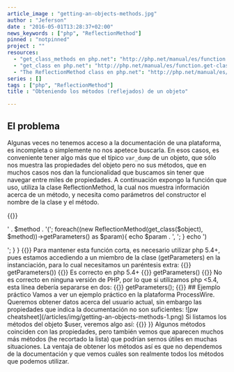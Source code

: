 ```yaml
---
article_image : "getting-an-objects-methods.jpg"
author : "Jeferson"
date : "2016-05-01T13:28:37+02:00"
news_keywords : ["php", "ReflectionMethod"]
pinned : "notpinned"
project : ""
resources:
  - "get_class_methods en php.net": "http://php.net/manual/es/function.get-class-methods.php"
  - "get_class en php.net": "http://php.net/manual/es/function.get-class.php"
  - "The ReflectionMethod class en php.net": "http://php.net/manual/es/class.reflectionmethod.php"
series : []
tags : ["php", "ReflectionMethod"]
title : "Obteniendo los métodos (reflejados) de un objeto"

---
```

## El problema
Algunas veces no tenemos acceso a la documentación de una plataforma, es incompleta o simplemente no nos apetece buscarla. En esos casos, es conveniente tener algo más que el típico ``var_dump`` de un objeto, que sólo nos muestra las propiedades del objeto pero no sus métodos, que en muchos casos nos dan la funcionalidad que buscamos sin tener que navegar entre miles de propiedades. A continuación expongo la función que uso, utiliza la clase ReflectionMethod, la cual nos muestra información acerca de un método, y necesita como parámetros del constructor el nombre de la clase y el método.

<!--more-->

{{<highlight php>}}
<?php
function get_object_info($object){
   foreach(get_class_methods(get_class($object)) as $method){
      echo '<p>' . $method . '(';
      foreach((new ReflectionMethod(get_class($object), $method))->getParameters() as $param){
         echo $param . ', ';
      }
      echo ')</p>';
    }
}
{{</highlight>}}

Para mantener esta función corta, es necesario utilizar php 5.4+, pues estamos accediendo a un miembro de la clase (getParameters) en la instanciación, para lo cual necesitamos un paréntesis extra:
{{<highlight php>}}
<?php
(new ReflectionMethod($class, $method))->getParameters())
{{</highlight>}}

Es correcto en php 5.4+
{{<highlight php>}}
<?php
new ReflectionMethod($class, $method))->getParameters()
{{</highlight>}}

No es correcto en ninguna versión de PHP, por lo que si utilizamos php <5.4, esta línea debería separarse en dos:
{{<highlight php>}}
<?php
$method  = new ReflectionMethod($class, $method);
$params = $method->getParameters();
{{</highlight>}}

## Ejemplo práctico
Vamos a ver un ejemplo práctico en la plataforma ProcessWire. Queremos obtener datos acerca del usuario actual, sin embargo las propiedades que indica la documentación no son suficientes:

![pw cheatsheet](/articles/img/getting-an-objects-methods-1.png)

Si listamos los métodos del objeto $user, veremos algo así:
{{<highlight php>}}
<?php
hasRole(Parameter #0 [ $role ], )
addRole(Parameter #0 [ $role ], )
removeRole(Parameter #0 [ $role ], )
hasPermission(Parameter #0 [ $name ], Parameter #1 [ $context = NULL ], )
getPermissions(Parameter #0 [ Page or NULL $page = NULL ], )
isSuperuser()
isGuest()
isLoggedin()editUrl()
find(Parameter #0 [ $selector = '' ], Parameter #1 [ $options = Array ], )
children(Parameter #0 [ $selector = '' ], Parameter #1 [ $options = Array ], )
numChildren(Parameter #0 [ $selector = NULL ], )
hasChildren(Parameter #0 [ $selector = true ], )
child(Parameter #0 [ $selector = '' ], Parameter #1 [ $options = Array ], )
parent(Parameter #0 [ $selector = '' ], )
parents(Parameter #0 [ $selector = '' ], )
parentsUntil(Parameter #0 [ $selector = '' ], Parameter #1 [ $filter = '' ], )
closest(Parameter #0 [ $selector ], )
{{</highlight>}}

Algunos métodos coinciden con las propiedades, pero también vemos que aparecen muchos más métodos (he recortado la lista) que podrían sernos útiles en muchas situaciones. La ventaja de obtener los métodos así es que no dependemos de la documentación y que vemos cuáles son realmente todos los métodos que podemos utilizar.
